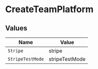 # CreateTeamPlatform


## Values

| Name             | Value            |
| ---------------- | ---------------- |
| `Stripe`         | stripe           |
| `StripeTestMode` | stripeTestMode   |